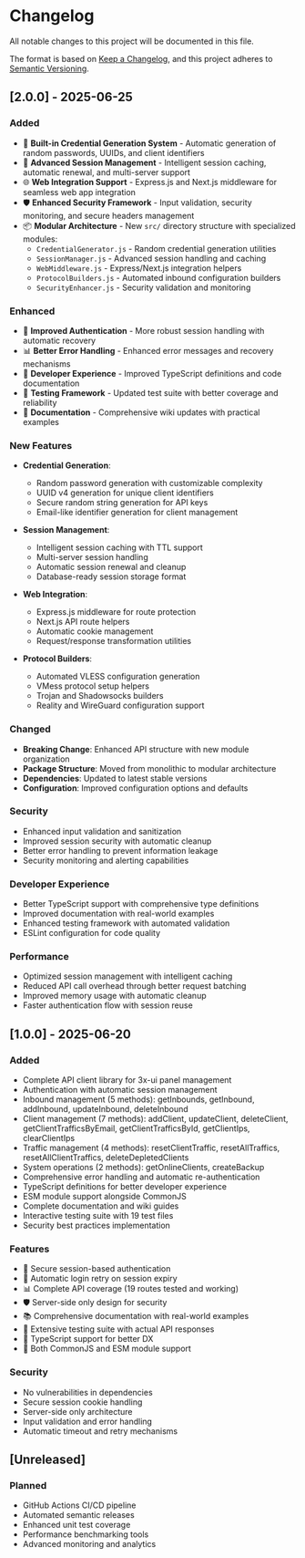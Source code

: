 # Changelog

All notable changes to this project will be documented in this file.

The format is based on [Keep a Changelog](https://keepachangelog.com/en/1.0.0/),
and this project adheres to [Semantic Versioning](https://semver.org/spec/v2.0.0.html).

## [2.0.0] - 2025-06-25

### Added
- 🎯 **Built-in Credential Generation System** - Automatic generation of random passwords, UUIDs, and client identifiers
- 🔧 **Advanced Session Management** - Intelligent session caching, automatic renewal, and multi-server support
- 🌐 **Web Integration Support** - Express.js and Next.js middleware for seamless web app integration
- 🛡️ **Enhanced Security Framework** - Input validation, security monitoring, and secure headers management
- 📦 **Modular Architecture** - New `src/` directory structure with specialized modules:
  - `CredentialGenerator.js` - Random credential generation utilities
  - `SessionManager.js` - Advanced session handling and caching
  - `WebMiddleware.js` - Express/Next.js integration helpers
  - `ProtocolBuilders.js` - Automated inbound configuration builders
  - `SecurityEnhancer.js` - Security validation and monitoring

### Enhanced
- 🔐 **Improved Authentication** - More robust session handling with automatic recovery
- 📊 **Better Error Handling** - Enhanced error messages and recovery mechanisms
- 🎨 **Developer Experience** - Improved TypeScript definitions and code documentation
- 🧪 **Testing Framework** - Updated test suite with better coverage and reliability
- 📝 **Documentation** - Comprehensive wiki updates with practical examples

### New Features
- **Credential Generation**:
  - Random password generation with customizable complexity
  - UUID v4 generation for unique client identifiers
  - Secure random string generation for API keys
  - Email-like identifier generation for client management

- **Session Management**:
  - Intelligent session caching with TTL support
  - Multi-server session handling
  - Automatic session renewal and cleanup
  - Database-ready session storage format

- **Web Integration**:
  - Express.js middleware for route protection
  - Next.js API route helpers
  - Automatic cookie management
  - Request/response transformation utilities

- **Protocol Builders**:
  - Automated VLESS configuration generation
  - VMess protocol setup helpers
  - Trojan and Shadowsocks builders
  - Reality and WireGuard configuration support

### Changed
- **Breaking Change**: Enhanced API structure with new module organization
- **Package Structure**: Moved from monolithic to modular architecture
- **Dependencies**: Updated to latest stable versions
- **Configuration**: Improved configuration options and defaults

### Security
- Enhanced input validation and sanitization
- Improved session security with automatic cleanup
- Better error handling to prevent information leakage
- Security monitoring and alerting capabilities

### Developer Experience
- Better TypeScript support with comprehensive type definitions
- Improved documentation with real-world examples
- Enhanced testing framework with automated validation
- ESLint configuration for code quality

### Performance
- Optimized session management with intelligent caching
- Reduced API call overhead through better request batching
- Improved memory usage with automatic cleanup
- Faster authentication flow with session reuse

## [1.0.0] - 2025-06-20

### Added
- Complete API client library for 3x-ui panel management
- Authentication with automatic session management
- Inbound management (5 methods): getInbounds, getInbound, addInbound, updateInbound, deleteInbound
- Client management (7 methods): addClient, updateClient, deleteClient, getClientTrafficsByEmail, getClientTrafficsById, getClientIps, clearClientIps
- Traffic management (4 methods): resetClientTraffic, resetAllTraffics, resetAllClientTraffics, deleteDepletedClients
- System operations (2 methods): getOnlineClients, createBackup
- Comprehensive error handling and automatic re-authentication
- TypeScript definitions for better developer experience
- ESM module support alongside CommonJS
- Complete documentation and wiki guides
- Interactive testing suite with 19 test files
- Security best practices implementation

### Features
- 🔐 Secure session-based authentication
- 🔄 Automatic login retry on session expiry
- 📊 Complete API coverage (19 routes tested and working)
- 🛡️ Server-side only design for security
- 📚 Comprehensive documentation with real-world examples
- 🧪 Extensive testing suite with actual API responses
- 📝 TypeScript support for better DX
- 🔗 Both CommonJS and ESM module support

### Security
- No vulnerabilities in dependencies
- Secure session cookie handling
- Server-side only architecture
- Input validation and error handling
- Automatic timeout and retry mechanisms

## [Unreleased]

### Planned
- GitHub Actions CI/CD pipeline
- Automated semantic releases
- Enhanced unit test coverage
- Performance benchmarking tools
- Advanced monitoring and analytics 